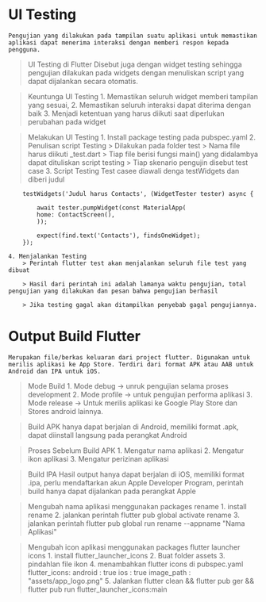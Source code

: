 # UI Testing
    Pengujian yang dilakukan pada tampilan suatu aplikasi untuk memastikan aplikasi dapat menerima interaksi dengan memberi respon kepada pengguna.

> UI Testing di Flutter
    Disebut juga dengan widget testing sehingga pengujian dilakukan pada widgets dengan menuliskan script yang dapat dijalankan secara otomatis.

> Keuntunga UI Testing 
    1. Memastikan seluruh widget memberi tampilan yang sesuai,
    2. Memastikan seluruh interaksi dapat diterima dengan baik
    3. Menjadi ketentuan yang harus diikuti saat diperlukan perubahan pada widget

> Melakukan UI Testing
    1. Install package testing pada pubspec.yaml
    2. Penulisan script Testing
       > Dilakukan pada folder test
       > Nama file harus diikuti _test.dart 
       > Tiap file berisi fungsi main() yang didalambya dapat dituliskan script testing
       > Tiap skenario pengujin disebut test case
    3. Script Testing 
        Test casee diawali denga testWidgets dan diberi judul

        testWidgets('Judul harus Contacts', (WidgetTester tester) async {
    
            await tester.pumpWidget(const MaterialApp(
            home: ContactScreen(),
            ));

            expect(find.text('Contacts'), findsOneWidget);
        });
    
    4. Menjalankan Testing 
        > Perintah flutter test akan menjalankan seluruh file test yang dibuat

        > Hasil dari perintah ini adalah lamanya waktu pengujian, total pengujian yang dilakukan dan pesan bahwa pengujian berhasil 

        > Jika testing gagal akan ditampilkan penyebab gagal pengujiannya. 

# Output Build Flutter
    Merupakan file/berkas keluaran dari project flutter. Digunakan untuk merilis aplikasi ke App Store. Terdiri dari format APK atau AAB untuk Android dan IPA untuk iOS. 

> Mode Build 
    1. Mode debug -> unruk pengujian selama proses development
    2. Mode profile -> untuk pengujian performa aplikasi
    3. Mode release -> Untuk merilis aplikasi ke Google Play Store dan Stores android lainnya. 

> Build APK 
    hanya dapat berjalan di Android, memiliki format .apk, dapat diinstall langsung pada perangkat Android

> Proses Sebelum Build APK 
    1. Mengatur nama aplikasi 
    2. Mengatur ikon aplikasi
    3. Mengatur perizinan aplikasi 

> Build IPA
    Hasil output hanya dapat berjalan di iOS, memiliki format .ipa, perlu mendaftarkan akun Apple Developer Program, perintah build hanya dapat dijalankan pada perangkat Apple

> Mengubah nama aplikasi menggunakan packages rename
    1. install rename
    2. jalankan perintah flutter pub global activate rename
    3. jalankan perintah flutter pub global run rename --appname "Nama Aplikasi"

> Mengubah icon aplikasi menggunakan packages flutter launcher icons
    1. install flutter_launcher_icons
    2. Buat folder assets
    3. pindahlan file ikon
    4. menambahkan flutter icons di pubspec.yaml 
        flutter_icons: 
            android : true
            ios : true
            image_path : "assets/app_logo.png"
    5. Jalankan flutter clean && flutter pub ger && flutter pub run flutter_launcher_icons:main
